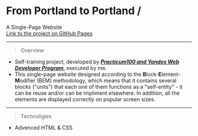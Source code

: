 # From Portland to Portland /
A Single-Page Website  
[Link to the project on GitHub Pages](https://idoslivko.github.io/web_project_3/)

---   

> Overview
* Self-training project, developed by _**[Practicum100 and Yandex Web Developer Program](https://practicum.yandex.com/)**_, executed by me.  
* This single-page website designed according to the **B**lock-**E**lement-**M**odifier (BEM) methodology, which means that it contains several blocks ("units") that each one of them functions as a "self-entity" - it can be reuse and/or can be impliment elsewhere.
In addition, all the elements are displayed correctly on popular screen sizes.  

---
> Technoligies
* Advenced HTML & CSS